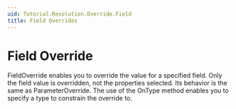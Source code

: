 ```yaml
---
uid: Tutorial.Resolution.Override.Field
title: Field Overrides
---
```


# Field Override

FieldOverride enables you to override the value for a specified field. Only the field value is overridden, not the properties selected. Its behavior is the same as ParameterOverride. The use of the OnType method enables you to specify a type to constrain the override to.